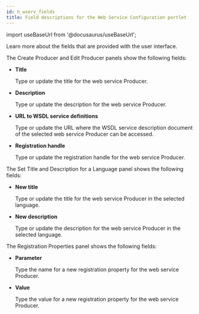 ```yaml
---
id: h_wserv_fields
title: Field descriptions for the Web Service Configuration portlet
---
```

import useBaseUrl from '@docusaurus/useBaseUrl';



Learn more about the fields that are provided with the user interface.

The Create Producer and Edit Producer panels show the following fields:

-   **Title**

    Type or update the title for the web service Producer.

-   **Description**

    Type or update the description for the web service Producer.

-   **URL to WSDL service definitions**

    Type or update the URL where the WSDL service description document of the selected web service Producer can be accessed.

-   **Registration handle**

    Type or update the registration handle for the web service Producer.


The Set Title and Description for a Language panel shows the following fields:

-   **New title**

    Type or update the title for the web service Producer in the selected language.

-   **New description**

    Type or update the description for the web service Producer in the selected language.


The Registration Properties panel shows the following fields:

-   **Parameter**

    Type the name for a new registration property for the web service Producer.

-   **Value**

    Type the value for a new registration property for the web service Producer.



